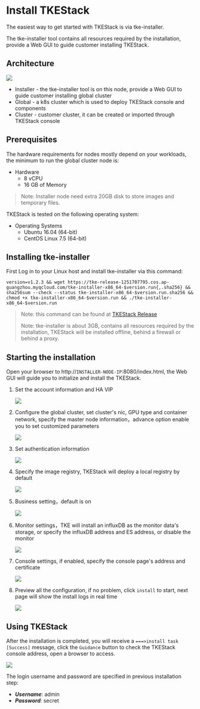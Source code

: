 # Install TKEStack

The easiest way to get started with TKEStack is via tke-installer.

The tke-installer tool contains all resources required by the installation, provide a Web GUI to guide customer installing TKEStack.

## Architecture

![](../../images/TKEStackHighLevelArchitecture@2x.png)

* Installer -  the tke-installer tool is on this node, provide a Web GUI to guide customer installing global cluster
* Global -  a k8s cluster which is used to deploy TKEStack console and components
* Cluster -  customer cluster, it can be created or imported through TKEStack console

## Prerequisites

The hardware requirements for nodes mostly depend on your workloads, the minimum to run the global cluster node is:

* Hardware
  * 8 vCPU
  * 16 GB of Memory

> Note: Installer node need extra 20GB disk to store images and temporary files.

TKEStack is tested on the following operating system:

* Operating Systems
  * Ubuntu 16.04 (64-bit)
  * CentOS Linux 7.5 (64-bit)


## Installing tke-installer

First Log in to your Linux host and install tke-installer via this command:

    version=v1.2.3 && wget https://tke-release-1251707795.cos.ap-guangzhou.myqcloud.com/tke-installer-x86_64-$version.run{,.sha256} && sha256sum --check --status tke-installer-x86_64-$version.run.sha256 && chmod +x tke-installer-x86_64-$version.run && ./tke-installer-x86_64-$version.run

> Note: this command can be found at [TKEStack Release](https://github.com/tkestack/tke/releases)
>
> Note: tke-installer is about 3GB, contains all resources required by the installation, TKEStack will be installed offline, behind a firewall or behind a proxy.


## Starting the installation

Open your browser to http://`INSTALLER-NODE-IP`:8080/index.html, the Web GUI will guide you to initialize and install the TKEStack.
  
1. Set the account information and HA VIP
  
   ![](../../images/step-1.png)
  
2. Configure the global cluster, set cluster's nic, GPU type and container network, specify the master node information，advance option enable you to set customized parameters

   ![](../../images/step-2.png)
  
3. Set authentication information

   ![](../../images/step-3.png)
  
4. Specify the image registry, TKEStack will deploy a local registry by default

   ![](../../images/step-4.png)
  
5. Business setting，default is on

   ![](../../images/step-5.png)
  
6. Monitor settings，TKE will install an influxDB as the monitor data's storage, or specify the influxDB address and ES address, or disable the monitor
  
   ![](../../images/step-6.png)
  
7. Console settings, if enabled, specify the console page's address and certificate
  
   ![](../../images/step-7.png)
  
8. Preview all the configuration, if no problem, click `install` to start, next page will show the install logs in real time
   
   ![](../../images/step-8.png)
   

## Using TKEStack

After the installation is completed, you will receive a `===>install task [Success]` message, click the `Guidance` button to check the TKEStack console address, open a browser to access.
   
   ![](../../images/step-9.png)

The login username and password are specified in previous installation step:

  * ***Username***: admin
  * ***Password***: secret
